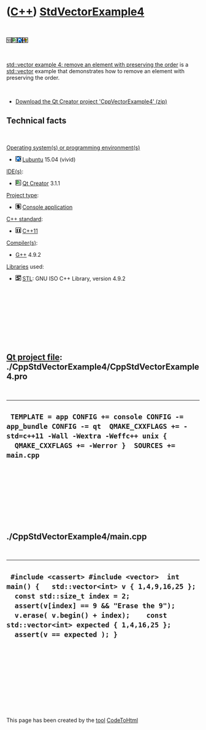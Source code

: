 



 

 

 

 

 

([C++](Cpp.htm)) [StdVectorExample4](CppStdVectorExample4.htm)
==============================================================

 

![Cpp98](PicCpp98.png)![Qt
Creator](PicQtCreator.png)![Lubuntu](PicLubuntu.png)![Windows](PicWindows.png)

 

[std::vector example 4: remove an element with preserving the
order](CppVectorExample4.htm) is a [std::vector](CppVector.htm) example
that demonstrates how to remove an element with preserving the order.

 

-   [Download the Qt Creator project
    'CppVectorExample4' (zip)](CppVectorExample4.zip)

Technical facts
---------------

 

[Operating system(s) or programming environment(s)](CppOs.htm)

-   ![Lubuntu](PicLubuntu.png) [Lubuntu](CppLubuntu.htm) 15.04 (vivid)

[IDE(s)](CppIde.htm):

-   ![Qt Creator](PicQtCreator.png) [Qt Creator](CppQtCreator.htm) 3.1.1

[Project type](CppQtProjectType.htm):

-   ![console](PicConsole.png) [Console
    application](CppConsoleApplication.htm)

[C++ standard](CppStandard.htm):

-   ![C++11](PicCpp11.png) [C++11](Cpp11.htm)

[Compiler(s)](CppCompiler.htm):

-   [G++](CppGpp.htm) 4.9.2

[Libraries](CppLibrary.htm) used:

-   ![STL](PicStl.png) [STL](CppStl.htm): GNU ISO C++ Library, version
    4.9.2

 

 

 

 

 

[Qt project file](CppQtProjectFile.htm): ./CppStdVectorExample4/CppStdVectorExample4.pro
----------------------------------------------------------------------------------------

 

  --------------------------------------------------------------------------------------------------------------------------------------------------------------------------------------
  ` TEMPLATE = app CONFIG += console CONFIG -= app_bundle CONFIG -= qt  QMAKE_CXXFLAGS += -std=c++11 -Wall -Wextra -Weffc++ unix {   QMAKE_CXXFLAGS += -Werror }  SOURCES += main.cpp`
  --------------------------------------------------------------------------------------------------------------------------------------------------------------------------------------

 

 

 

 

 

./CppStdVectorExample4/main.cpp
-------------------------------

 

  ------------------------------------------------------------------------------------------------------------------------------------------------------------------------------------------------------------------------------------------------------------------------------------
  ` #include <cassert> #include <vector>  int main() {   std::vector<int> v { 1,4,9,16,25 };    const std::size_t index = 2;   assert(v[index] == 9 && "Erase the 9");   v.erase( v.begin() + index);    const std::vector<int> expected { 1,4,16,25 };   assert(v == expected ); }`
  ------------------------------------------------------------------------------------------------------------------------------------------------------------------------------------------------------------------------------------------------------------------------------------

 

 

 

 

 





 




This page has been created by the [tool](Tools.htm)
[CodeToHtml](ToolCodeToHtml.htm)
